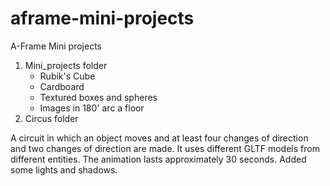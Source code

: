 # aframe-mini-projects
A-Frame Mini projects

1. Mini_projects folder
   - Rubik's Cube
   - Cardboard
   - Textured boxes and spheres
   - Images in 180' arc a floor
2. Circus folder

A circuit in which an object moves and at least four changes of direction and two changes of direction are made. It uses different GLTF models from different entities. The animation lasts approximately 30 seconds. Added some lights and shadows.
